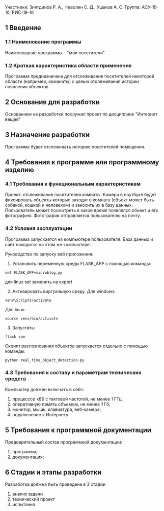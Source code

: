 Участники: Зиятдинов Р. А., Неволин С. Д., Ушаков А. С.
Группа: АСУ-19-1б, РИС-19-1б

## 1 Введение
### 1.1 Наименование программы
Наименование программы – "мои посетители".

### 1.2 Краткая характеристика области применения
Программа предназначена для отслеживания посетителей некоторой области (например, команаты) с целью отслеживания истории появления объектов.

## 2 Основания для разработки
Основанием на разработки послужил проект по дисциплине "Интернет вещей"

## 3 Назначение разработки
Программа будет отслеживать историю посетителей помещения.

## 4 Требования к программе или программному изделию
### 4.1 Требования к функциональным характеристикам
Проект: отслеживание посетителей комнаты. 
Камера в ноутбуке будет фиксировать объекты которые заходят в комнату (объект может быть собакой, кошкой и человеком) и заносить их в базу данных. Пользователь может посмотреть в какое время появлялся объект и его фотографию.
Фотография отправляется пользователю на почту.

### 4.2 Условия эксплуатации
Программа запускается на компьютере пользователя. База данных и сайт находится на этом же компьютере.

Руководство по запуску веб приложения.

1. Установить переменную среды FLASK_APP с помощью команды: 
```
set FLASK_APP=microblog.py
```
для linux set заменить на export

2. Активировать виртуальную среду. 
Для windows: 
```
venv\Scripts\activate
```
Для linux: 
```
source venv/bin/activate
```
3. Запустить: 
```
flask run
```

Скрипт распознования объектов запускается отдельно с помощью команды:
```
python real_time_object_detection.py
```

### 4.3 Требования к составу и параметрам технических средств
Компьютер должен включать в себя:
1. процессор x86 с тактовой частотой, не менее 1 ГГц;
2. оперативную память объемом, не менее 1 Гб;
3. монитор, мышь, клавиатура, веб-камера;
4. подключение к Интернету

## 5 Требования к программной документации
Предварительный состав программной документации:
1. программа;
2. документация;

## 6 Стадии и этапы разработки
Разработка должна быть проведена в 3 стадии:
1. анализ задачи
2. технический проект
3. испытания
